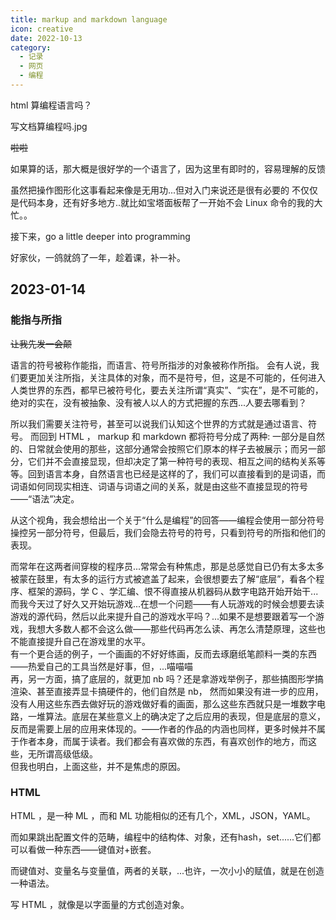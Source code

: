 ```yaml
---
title: markup and markdown language
icon: creative
date: 2022-10-13
category:
  - 记录
  - 网页
  - 编程
---
```


html 算编程语言吗？

写文档算编程吗.jpg

~~啦啦~~

如果算的话，那大概是很好学的一个语言了，因为这里有即时的，容易理解的反馈

虽然把操作图形化这事看起来像是无用功...但对入门来说还是很有必要的
不仅仅是代码本身，还有好多地方..就比如宝塔面板帮了一开始不会 Linux 命令的我的大忙。。

接下来，go a little deeper into programming

好家伙，一鸽就鸽了一年，趁着课，补一补。

## 2023-01-14

### 能指与所指

~~让我先发一会颠~~

语言的符号被称作能指，而语言、符号所指涉的对象被称作所指。
会有人说，我们要更加关注所指，关注具体的对象，而不是符号，但，这是不可能的，任何进入人类世界的东西，都早已被符号化，要去关注所谓“真实”、“实在”，是不可能的，绝对的实在，没有被抽象、没有被人以人的方式把握的东西...人要去哪看到？

所以我们需要关注符号，甚至可以说我们认知这个世界的方式就是通过语言、符号。
而回到 HTML ， markup 和 markdown 都将符号分成了两种: 一部分是自然的、日常就会使用的那些，这部分通常会按照它们原本的样子去被展示；而另一部分，它们并不会直接显现，但却决定了第一种符号的表现、相互之间的结构关系等等。回到语言本身，自然语言也已经是这样的了，我们可以直接看到的是词语，而词语如何同现实相连、词语与词语之间的关系，就是由这些不直接显现的符号——“语法”决定。

从这个视角，我会想给出一个关于“什么是编程”的回答——编程会使用一部分符号操控另一部分符号，但最后，我们会隐去符号的符号，只看到符号的所指和他们的表现。

而常年在这两者间穿梭的程序员...常常会有种焦虑，那是总感觉自已仍有太多太多被蒙在鼓里，有太多的运行方式被遮盖了起来，会很想要去了解“底层”，看各个程序、框架的源码，学 C 、学汇编、恨不得直接从机器码从数字电路开始开始干...\
而我今天过了好久又开始玩游戏...在想一个问题——有人玩游戏的时候会想要去读游戏的源代码，然后以此来提升自己的游戏水平吗？...如果不是想要跟着写一个游戏，我想大多数人都不会这么做——那些代码再怎么读、再怎么清楚原理，这些也不能直接提升自己在游戏里的水平。\
有一个更合适的例子，一个画画的不好好练画，反而去琢磨纸笔颜料一类的东西——热爱自己的工具当然是好事，但，...喵喵喵\
再，另一方面，搞了底层的，就更加 nb 吗？还是拿游戏举例子，那些搞图形学搞渲染、甚至直接弄显卡搞硬件的，他们自然是 nb， 然而如果没有进一步的应用，没有人用这些东西去做好玩的游戏做好看的画面，那么这些东西就只是一堆数字电路，一堆算法。底层在某些意义上的确决定了之后应用的表现，但是底层的意义，反而是需要上层的应用来体现的。——作者的作品的内涵也同样，更多时候并不属于作者本身，而属于读者。我们都会有喜欢做的东西，有喜欢创作的地方，而这些，无所谓高级低级。\
但我也明白，上面这些，并不是焦虑的原因。

### HTML

HTML ，是一种 ML ，而和 ML 功能相似的还有几个，XML，JSON，YAML。

而如果跳出配置文件的范畴，编程中的结构体、对象，还有hash，set......它们都可以看做一种东西——键值对+嵌套。

而键值对、变量名与变量值，两者的关联，...也许，一次小小的赋值，就是在创造一种语法。

写 HTML ，就像是以字面量的方式创造对象。
